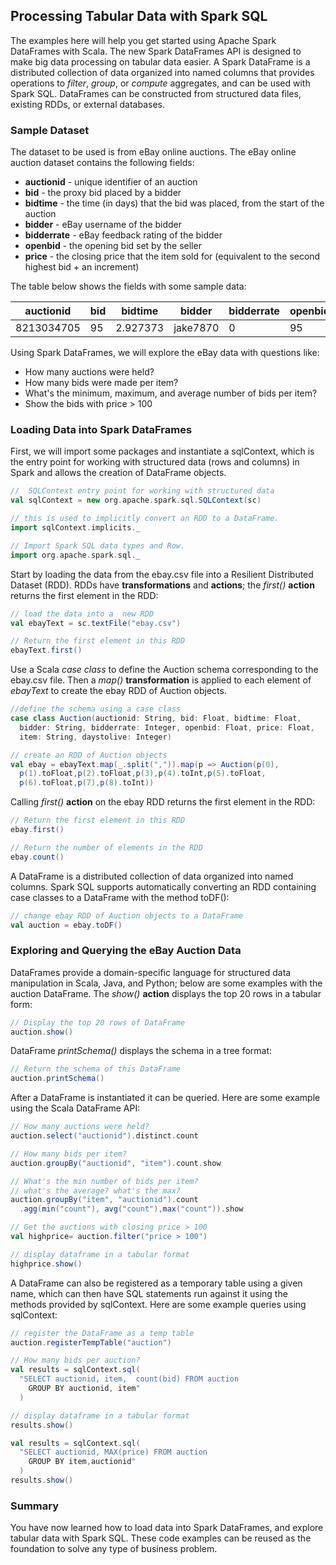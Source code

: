 ## Processing Tabular Data with Spark SQL
The examples here will help you get started using Apache Spark DataFrames with Scala. The new Spark DataFrames API is designed to make big data processing on tabular data easier. A Spark DataFrame is a distributed collection of data organized into named columns that provides operations to _filter_, _group_, or _compute_ aggregates, and can be used with Spark SQL. DataFrames can be constructed from structured data files, existing RDDs, or external databases.

### Sample Dataset
The dataset to be used is from eBay online auctions. The eBay online auction dataset contains the following fields:
- **auctionid** - unique identifier of an auction
- **bid** - the proxy bid placed by a bidder
- **bidtime** - the time (in days) that the bid was placed, from the start of the auction
- **bidder** - eBay username of the bidder
- **bidderrate** - eBay feedback rating of the bidder
- **openbid** - the opening bid set by the seller
- **price** - the closing price that the item sold for (equivalent to the second highest bid + an increment)

The table below shows the fields with some sample data:

auctionid  | bid | bidtime  | bidder   | bidderrate | openbid | price | item | daystolive
---------- | --- | -------- | -------- | ---------- | ------- | ----- | ---- | ----------
8213034705 | 95  | 2.927373 | jake7870 | 0          | 95      | 117.5 | xbox | 3

Using Spark DataFrames, we will explore the eBay data with questions like:
- How many auctions were held?
- How many bids were made per item?
- What's the minimum, maximum, and average number of bids per item?
- Show the bids with price > 100

### Loading Data into Spark DataFrames
First, we will import some packages and instantiate a sqlContext, which is the entry point for working with structured data (rows and columns) in Spark and allows the creation of DataFrame objects.

```scala
//  SQLContext entry point for working with structured data
val sqlContext = new org.apache.spark.sql.SQLContext(sc)

// this is used to implicitly convert an RDD to a DataFrame.
import sqlContext.implicits._

// Import Spark SQL data types and Row.
import org.apache.spark.sql._
```

Start by loading the data from the ebay.csv file into a Resilient Distributed Dataset (RDD). RDDs have **transformations** and **actions**; the _first()_ **action** returns the first element in the RDD:

```scala
// load the data into a  new RDD
val ebayText = sc.textFile("ebay.csv")

// Return the first element in this RDD
ebayText.first()
```

Use a Scala _case class_ to define the Auction schema corresponding to the ebay.csv file. Then a _map()_ **transformation** is applied to each element of _ebayText_ to create the ebay RDD of Auction objects.

```scala
//define the schema using a case class
case class Auction(auctionid: String, bid: Float, bidtime: Float,
  bidder: String, bidderrate: Integer, openbid: Float, price: Float,
  item: String, daystolive: Integer)

// create an RDD of Auction objects
val ebay = ebayText.map(_.split(",")).map(p => Auction(p(0),
  p(1).toFloat,p(2).toFloat,p(3),p(4).toInt,p(5).toFloat,
  p(6).toFloat,p(7),p(8).toInt))
```

Calling _first()_ **action** on the ebay RDD returns the first element in the RDD:

```scala
// Return the first element in this RDD
ebay.first()

// Return the number of elements in the RDD
ebay.count()
```

A DataFrame is a distributed collection of data organized into named columns. Spark SQL supports automatically converting an RDD containing case classes to a DataFrame with the method toDF():

```scala
// change ebay RDD of Auction objects to a DataFrame
val auction = ebay.toDF()
```

### Exploring and Querying the eBay Auction Data
DataFrames provide a domain-specific language for structured data manipulation in Scala, Java, and Python; below are some examples with the auction DataFrame. The _show()_ **action** displays the top 20 rows in a tabular form:

```scala
// Display the top 20 rows of DataFrame
auction.show()
```

DataFrame _printSchema()_ displays the schema in a tree format:

```scala
// Return the schema of this DataFrame
auction.printSchema()
```

After a DataFrame is instantiated it can be queried. Here are some example using the Scala DataFrame API:

```scala
// How many auctions were held?
auction.select("auctionid").distinct.count

// How many bids per item?
auction.groupBy("auctionid", "item").count.show

// What's the min number of bids per item?
// what's the average? what's the max?
auction.groupBy("item", "auctionid").count
  .agg(min("count"), avg("count"),max("count")).show

// Get the auctions with closing price > 100
val highprice= auction.filter("price > 100")

// display dataframe in a tabular format
highprice.show()
```

A DataFrame can also be registered as a temporary table using a given name, which can then have SQL statements run against it using the methods provided by sqlContext. Here are some example queries using sqlContext:

```scala
// register the DataFrame as a temp table
auction.registerTempTable("auction")

// How many bids per auction?
val results = sqlContext.sql(
  "SELECT auctionid, item,  count(bid) FROM auction
    GROUP BY auctionid, item"
  )

// display dataframe in a tabular format
results.show()

val results = sqlContext.sql(
  "SELECT auctionid, MAX(price) FROM auction
    GROUP BY item,auctionid"
  )
results.show()
```

### Summary
You have now learned how to load data into Spark DataFrames, and explore tabular data with Spark SQL. These code examples can be reused as the foundation to solve any type of business problem.
